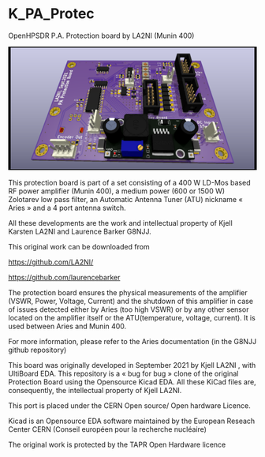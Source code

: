 # K_PA_Protec

OpenHPSDR P.A. Protection board by LA2NI (Munin 400)


![La carte de protection, périphérique de l'ATU Aries ](https://github.com/F6ITU/K_PA_Protec/blob/main/K_PA_Protec_down.png)


This protection board is part of a set consisting of a 400 W LD-Mos based RF power amplifier (Munin 400), 
a medium power (600 or 1500 W) Zolotarev low pass filter, an Automatic Antenna Tuner (ATU) nickname « Aries » 
and a 4 port antenna switch.

All these developments are the work and intellectual property of Kjell Karsten LA2NI and Laurence Barker G8NJJ.

This original work can be downloaded from 

https://github.com/LA2NI/


https://github.com/laurencebarker

The protection board ensures the physical measurements of the amplifier (VSWR, Power, Voltage, Current) and the shutdown of this amplifier in case of issues detected 
either by Aries (too high VSWR) or by any other sensor located on the amplifier itself or the ATU(temperature, voltage, current). It is used between Aries and Munin 400. 

For more information, please refer to the Aries documentation (in the G8NJJ github repository)


This board was originally developed in September 2021 by Kjell LA2NI , with UltiBoard EDA. This repository is a « bug for bug » clone of the original Protection Board using the Opensource 
Kicad EDA. All these KiCad files are, consequently, the intellectual property of Kjell LA2NI.

This port is placed under the CERN Open source/ Open hardware Licence.

Kicad is an Opensource EDA software maintained by the European Reseach Center CERN (Conseil européen pour la recherche nucléaire)

The original work is protected by the TAPR Open Hardware licence

